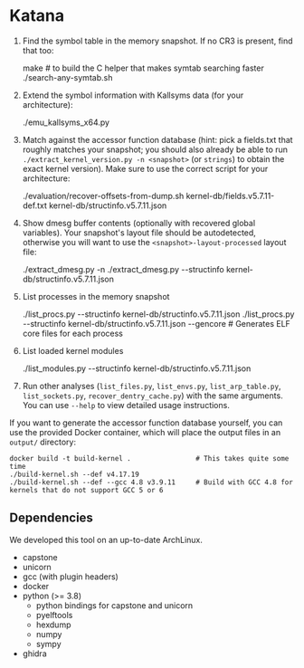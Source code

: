 # Katana

1. Find the symbol table in the memory snapshot. If no CR3 is present, find that too:

    make # to build the C helper that makes symtab searching faster
    ./search-any-symtab.sh <snapshot>

2. Extend the symbol information with Kallsyms data (for your architecture):

    ./emu_kallsyms_x64.py <snapshot>

3. Match against the accessor function database (hint: pick a fields.txt that roughly matches your snapshot; you should also already be able to run `./extract_kernel_version.py -n <snapshot>` (or `strings`) to obtain the exact kernel version). Make sure to use the correct script for your architecture:

    ./evaluation/recover-offsets-from-dump.sh <snapshot> kernel-db/fields.v5.7.11-def.txt kernel-db/structinfo.v5.7.11.json

4. Show dmesg buffer contents (optionally with recovered global variables). Your snapshot's layout file should be autodetected, otherwise you will want to use the `<snapshot>-layout-processed` layout file:

    ./extract_dmesg.py -n <snapshot>
    ./extract_dmesg.py --structinfo kernel-db/structinfo.v5.7.11.json <snapshot>

5. List processes in the memory snapshot

    ./list_procs.py --structinfo kernel-db/structinfo.v5.7.11.json <snapshot>
    ./list_procs.py --structinfo kernel-db/structinfo.v5.7.11.json <snapshot> --gencore    # Generates ELF core files for each process

6. List loaded kernel modules

    ./list_modules.py --structinfo kernel-db/structinfo.v5.7.11.json <snapshot>

7. Run other analyses (`list_files.py`, `list_envs.py`, `list_arp_table.py`, `list_sockets.py`, `recover_dentry_cache.py`) with the same arguments. You can use `--help` to view detailed usage instructions.

If you want to generate the accessor function database yourself, you can use the provided Docker container, which will place the output files in an `output/` directory:

    docker build -t build-kernel .                # This takes quite some time
    ./build-kernel.sh --def v4.17.19
    ./build-kernel.sh --def --gcc 4.8 v3.9.11     # Build with GCC 4.8 for kernels that do not support GCC 5 or 6

## Dependencies

We developed this tool on an up-to-date ArchLinux.

 - capstone
 - unicorn
 - gcc (with plugin headers)
 - docker
 - python (>= 3.8)
   - python bindings for capstone and unicorn
   - pyelftools
   - hexdump
   - numpy
   - sympy
 - ghidra

